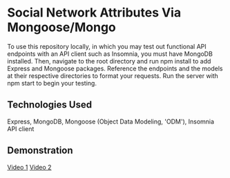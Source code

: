 # Social Network Attributes Via Mongoose/Mongo
To use this repository locally, in which you may test out functional API endpoints with an API client such as Insomnia, you must have MongoDB installed. Then, navigate to the root directory and run npm install to add Express and Mongoose packages. Reference the endpoints and the models at their respective directories to format your requests. Run the server with npm start to begin your testing. 

## Technologies Used
Express, MongoDB, Mongoose (Object Data Modeling, 'ODM'), Insomnia API client

## Demonstration
<a href="https://drive.google.com/file/d/1QN6D-ykGJnCO-KpZNknsobd9KeW77QYK/view">Video 1</a>
<a href="https://drive.google.com/file/d/1pJlkW46SfmX84rreBdLKYgxooFUfUltv/view">Video 2</a>
